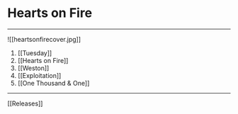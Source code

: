 # Hearts on Fire

---

![[heartsonfirecover.jpg]]

1. [[Tuesday]]
2. [[Hearts on Fire]]
3. [[Weston]]
4. [[Exploitation]]
5. [[One Thousand & One]]

---

[[Releases]]
